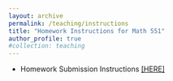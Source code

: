 ```yaml
---
layout: archive
permalink: /teaching/instructions
title: "Homework Instructions for Math 551"
author_profile: true
#collection: teaching
---
```


* Homework Submission Instructions <a href="https://weiqichu.github.io/files/instructions_hw.pdf">[HERE]</a>
 
<!-- * Final Project Instructions <a href="https://weiqichu.github.io/files/instructions_project.pdf">[HERE]</a> -->

<!-- * Final Project Ideas <a href="https://weiqichu.github.io/files/final_project_ideas.pdf">[HERE]</a> -->

